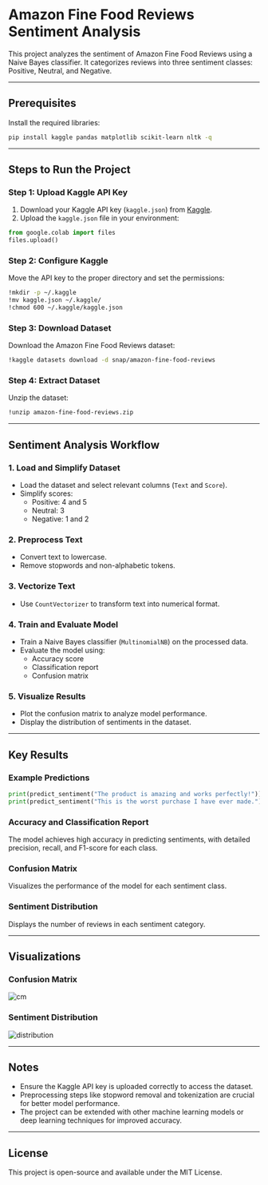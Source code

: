 # Amazon Fine Food Reviews Sentiment Analysis

This project analyzes the sentiment of Amazon Fine Food Reviews using a Naive Bayes classifier. It categorizes reviews into three sentiment classes: Positive, Neutral, and Negative.

---

## Prerequisites

Install the required libraries:

```bash
pip install kaggle pandas matplotlib scikit-learn nltk -q
```

---

## Steps to Run the Project

### Step 1: Upload Kaggle API Key

1. Download your Kaggle API key (`kaggle.json`) from [Kaggle](https://www.kaggle.com/account).
2. Upload the `kaggle.json` file in your environment:

```python
from google.colab import files
files.upload()
```

### Step 2: Configure Kaggle

Move the API key to the proper directory and set the permissions:

```bash
!mkdir -p ~/.kaggle
!mv kaggle.json ~/.kaggle/
!chmod 600 ~/.kaggle/kaggle.json
```

### Step 3: Download Dataset

Download the Amazon Fine Food Reviews dataset:

```bash
!kaggle datasets download -d snap/amazon-fine-food-reviews
```

### Step 4: Extract Dataset

Unzip the dataset:

```bash
!unzip amazon-fine-food-reviews.zip
```

---

## Sentiment Analysis Workflow

### 1. Load and Simplify Dataset

- Load the dataset and select relevant columns (`Text` and `Score`).
- Simplify scores:
  - Positive: 4 and 5
  - Neutral: 3
  - Negative: 1 and 2

### 2. Preprocess Text

- Convert text to lowercase.
- Remove stopwords and non-alphabetic tokens.

### 3. Vectorize Text

- Use `CountVectorizer` to transform text into numerical format.

### 4. Train and Evaluate Model

- Train a Naive Bayes classifier (`MultinomialNB`) on the processed data.
- Evaluate the model using:
  - Accuracy score
  - Classification report
  - Confusion matrix

### 5. Visualize Results

- Plot the confusion matrix to analyze model performance.
- Display the distribution of sentiments in the dataset.

---

## Key Results

### Example Predictions

```python
print(predict_sentiment("The product is amazing and works perfectly!"))  # Positive
print(predict_sentiment("This is the worst purchase I have ever made."))  # Negative
```

### Accuracy and Classification Report

The model achieves high accuracy in predicting sentiments, with detailed precision, recall, and F1-score for each class.

### Confusion Matrix

Visualizes the performance of the model for each sentiment class.

### Sentiment Distribution

Displays the number of reviews in each sentiment category.

---

## Visualizations

### Confusion Matrix

![cm](#)

### Sentiment Distribution

![distribution](#)

---

## Notes

- Ensure the Kaggle API key is uploaded correctly to access the dataset.
- Preprocessing steps like stopword removal and tokenization are crucial for better model performance.
- The project can be extended with other machine learning models or deep learning techniques for improved accuracy.

---

## License

This project is open-source and available under the MIT License.

